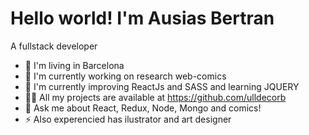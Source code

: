 # Hello world! I'm Ausias Bertran
A fullstack developer 

* 📍 I'm living in Barcelona
* 🔭 I'm currently working on research web-comics
* 🌱 I'm currently improving ReactJs and SASS and learning JQUERY
* 👩‍💻 All my projects are available at https://github.com/ulldecorb
* 💬 Ask me about React, Redux, Node, Mongo and comics!
* ⚡ Also experencied has ilustrator and art designer
<!-- 
## Connect with me:
![https://www.linkedin.com/in/ausi%C3%A0s-bertran-23137320b/](https://media-exp1.licdn.com/dms/image/C4D0BAQGZKGGJ75S72g/company-logo_100_100/0/1629754938156?e=1641427200&v=beta&t=ydT8n9-aD96zVzdWXo_3dXLKC_rfphswRs3lPiabwDM)  
![ausias.bertran@gmail.com]((https://ssl.gstatic.com/gb/images/p1_527d3d09.png)  -->

<!-- ## Languajes and Tools: -->
